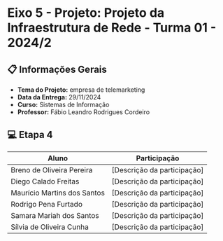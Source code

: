 # Eixo 5 - Projeto: Projeto da Infraestrutura de Rede - Turma 01 - 2024/2

## 📋 Informações Gerais 

- **Tema do Projeto:** empresa de telemarketing
- **Data da Entrega:** 29/11/2024
- **Curso:** Sistemas de Informação
- **Professor:** Fábio Leandro Rodrigues Cordeiro

## 💻 Etapa 4

| Aluno                | Participação                             |
|----------------------|-----------------------------------------|
| Breno de Oliveira Pereira    | [Descrição da participação]             |
| Diego Calado Freitas    | [Descrição da participação]             |
| Maurício Martins dos Santos    | [Descrição da participação]             |
| Rodrigo Pena Furtado    | [Descrição da participação] |
| Samara Mariah dos Santos    | [Descrição da participação]             |
| Sílvia de Oliveira Cunha    | [Descrição da participação]             |







